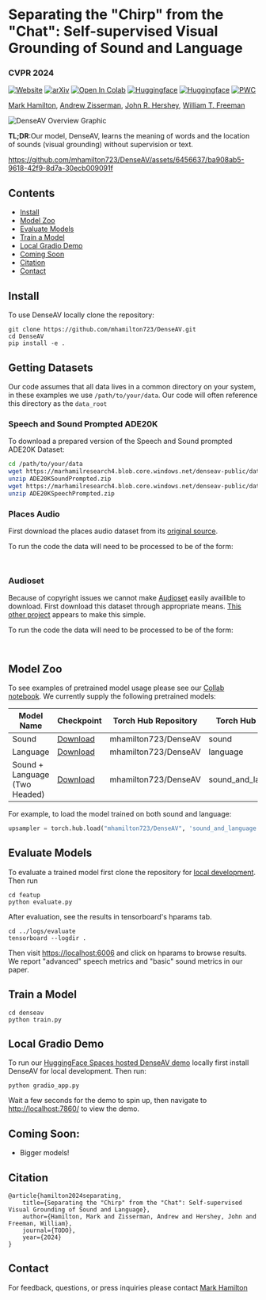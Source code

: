 # Separating the "Chirp" from the "Chat": Self-supervised Visual Grounding of Sound and Language
###  CVPR 2024


[![Website](https://img.shields.io/badge/DenseAV-%F0%9F%8C%90Website-purple?style=flat)](https://aka.ms/denseav) [![arXiv](https://img.shields.io/badge/arXiv-2403.10516-b31b1b.svg)](https://arxiv.org/abs/2403.10516) [![Open In Colab](https://colab.research.google.com/assets/colab-badge.svg)](https://colab.research.google.com/github/mhamilton723/DenseAV/blob/main/demo.ipynb)
[![Huggingface](https://img.shields.io/badge/%F0%9F%A4%97%20Hugging%20Face-FeatUp-orange)](https://huggingface.co/spaces/mhamilton723/DenseAV) 
[![Huggingface](https://img.shields.io/badge/%F0%9F%A4%97%20Hugging%20Face-Paper%20Page-orange)](https://huggingface.co/papers/2403.10516)
[![PWC](https://img.shields.io/endpoint.svg?url=https://paperswithcode.com/badge/featup-a-model-agnostic-framework-for/feature-upsampling-on-imagenet)](https://paperswithcode.com/sota/feature-upsampling-on-imagenet?p=featup-a-model-agnostic-framework-for)


[Mark Hamilton](https://mhamilton.net/),
[Andrew Zisserman](https://www.robots.ox.ac.uk/~az/),
[John R. Hershey](https://research.google/people/john-hershey/),
[William T. Freeman](https://billf.mit.edu/about/bio)

![DenseAV Overview Graphic](https://mhamilton.net/images/hero_fig_black.jpg)

**TL;DR**:Our model, DenseAV, learns the meaning of words and the location of sounds (visual grounding) without supervision or text.

https://github.com/mhamilton723/DenseAV/assets/6456637/ba908ab5-9618-42f9-8d7a-30ecb009091f


## Contents
<!--ts-->
   * [Install](#install)
   * [Model Zoo](#model-zoo)
   * [Evaluate Models](#evaluate-models)
   * [Train a Model](#train-model)
   * [Local Gradio Demo](#local-gradio-demo)
   * [Coming Soon](coming-soon)
   * [Citation](#citation)
   * [Contact](#contact)
<!--te-->

## Install

To use DenseAV locally clone the repository:

```shell script
git clone https://github.com/mhamilton723/DenseAV.git
cd DenseAV
pip install -e .
```

## Getting Datasets

Our code assumes that all data lives in a common directory on your system, in these examples we use `/path/to/your/data`. Our code will often reference this directory as the `data_root`

### Speech and Sound Prompted ADE20K

To download a prepared version of the Speech and Sound prompted ADE20K Dataset:

```bash
cd /path/to/your/data
wget https://marhamilresearch4.blob.core.windows.net/denseav-public/datasets/ADE20KSoundPrompted.zip
unzip ADE20KSoundPrompted.zip
wget https://marhamilresearch4.blob.core.windows.net/denseav-public/datasets/ADE20KSpeechPrompted.zip
unzip ADE20KSpeechPrompted.zip
```

### Places Audio

First download the places audio dataset from its [original source](https://groups.csail.mit.edu/sls/downloads/placesaudio/downloads.cgi).

To run the code the data will need to be processed to be of the form:

```


```

### Audioset

Because of copyright issues we cannot make [Audioset](https://research.google.com/audioset/dataset/index.html) easily availible to download.
First download this dataset through appropriate means. [This other project](https://github.com/ktonal/audioset-downloader) appears to make this simple.

To run the code the data will need to be processed to be of the form:

```


```


## Model Zoo

To see examples of pretrained model usage please see our [Collab notebook](https://colab.research.google.com/github/mhamilton723/DenseAV/blob/main/demo.ipynb). We currently supply the following pretrained models:

| Model Name                    | Checkpoint                                                                                                                       | Torch Hub Repository | Torch Hub Name     |
|-------------------------------|----------------------------------------------------------------------------------------------------------------------------------|----------------------|--------------------|
| Sound                         | [Download](https://marhamilresearch4.blob.core.windows.net/denseav-public/hub/denseav_sound.ckpt) | mhamilton723/DenseAV | sound              |
| Language                      | [Download](https://marhamilresearch4.blob.core.windows.net/denseav-public/hub/denseav_language.ckpt) | mhamilton723/DenseAV | language           |
| Sound + Language (Two Headed) | [Download](https://marhamilresearch4.blob.core.windows.net/denseav-public/hub/denseav_2head.ckpt)   | mhamilton723/DenseAV | sound_and_language |

For example, to load the model trained on both sound and language:

```python
upsampler = torch.hub.load("mhamilton723/DenseAV", 'sound_and_language')
```


## Evaluate Models

To evaluate a trained model first clone the repository for
[local development](#local-development). Then run

```shell
cd featup
python evaluate.py
```

After evaluation, see the results in tensorboard's hparams tab. 

```shell
cd ../logs/evaluate
tensorboard --logdir .
```

Then visit [https://localhost:6006](https://localhost:6006) and click on hparams to browse results. We report "advanced" speech metrics and "basic" sound metrics in our paper.


## Train a Model

```shell
cd denseav
python train.py
```

## Local Gradio Demo

To run our [HuggingFace Spaces hosted DenseAV demo](https://huggingface.co/spaces/mhamilton723/FeatUp) locally first install DenseAV for local development. Then  run:

```shell
python gradio_app.py
```

Wait a few seconds for the demo to spin up, then navigate to [http://localhost:7860/](http://localhost:7860/) to view the demo.


## Coming Soon:

- Bigger models!

## Citation

```
@article{hamilton2024separating,
    title={Separating the "Chirp" from the "Chat": Self-supervised Visual Grounding of Sound and Language},
    author={Hamilton, Mark and Zisserman, Andrew and Hershey, John and Freeman, William},
    journal={TODO},
    year={2024}
}
```

## Contact

For feedback, questions, or press inquiries please contact [Mark Hamilton](mailto:markth@mit.edu)
